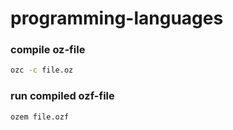 # programming-languages

### compile oz-file
```bash
ozc -c file.oz
```
### run compiled ozf-file
```bash
ozem file.ozf
```
